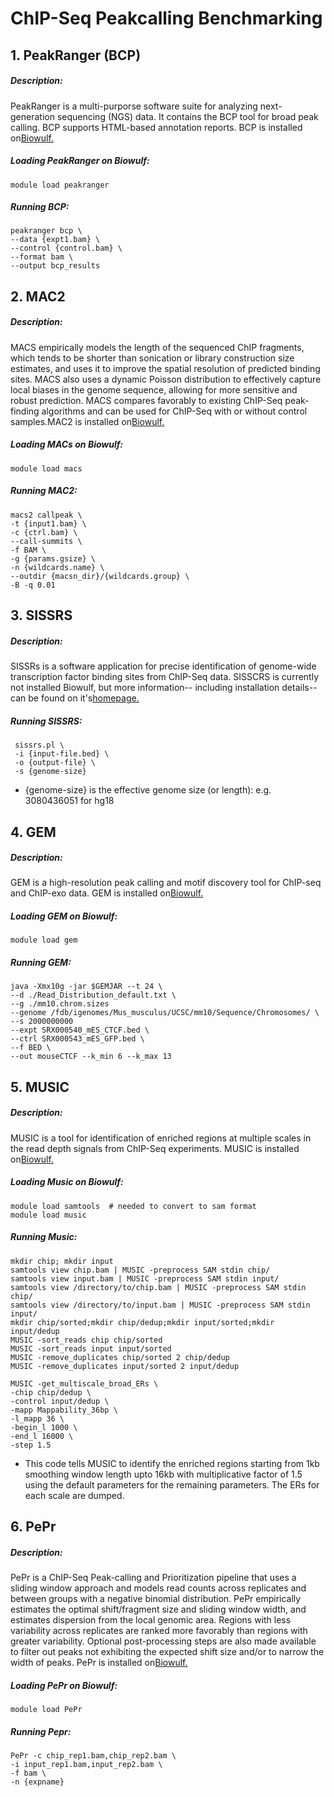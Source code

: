 # ChIP-Seq Peakcalling Benchmarking
   

## 1. PeakRanger (BCP)   
##### Description:  
PeakRanger is a multi-purporse software suite for analyzing next-generation sequencing (NGS) data. 
It contains the BCP tool for broad peak calling. BCP supports HTML-based annotation reports. 
BCP is installed on[Biowulf.](https://hpc.nih.gov/apps/peakranger.html) 

##### Loading PeakRanger on Biowulf:  

    module load peakranger
 
##### Running BCP:  

    peakranger bcp \
    --data {expt1.bam} \
    --control {control.bam} \
    --format bam \
    --output bcp_results


## 2. MAC2 
##### Description:
MACS empirically models the length of the sequenced ChIP fragments, which tends to be shorter than sonication or library 
construction size estimates, and uses it to improve the spatial resolution of predicted binding sites. MACS also uses a 
dynamic Poisson distribution to effectively capture local biases in the genome sequence, allowing for more sensitive and 
robust prediction. MACS compares favorably to existing ChIP-Seq peak-finding algorithms and can be used for ChIP-Seq with 
or without control samples.MAC2 is installed on[Biowulf.](https://hpc.nih.gov/apps/macs.html)  

##### Loading MACs on Biowulf:

    module load macs


##### Running MAC2:  

    macs2 callpeak \
    -t {input1.bam} \
    -c {ctrl.bam} \
    --call-summits \
    -f BAM \
    -g {params.gsize} \
    -n {wildcards.name} \
    --outdir {macsn_dir}/{wildcards.group} \
    -B -q 0.01



## 3. SISSRS
##### Description: 
SISSRs is a software application for precise identification of genome-wide transcription factor binding
sites from ChIP-Seq data. SISSCRS is currently not installed Biowulf, but more information-- including installation details-- 
can be found on it's[homepage.](https://dir.nhlbi.nih.gov/papers/lmi/epigenomes/sissrs/SISSRs-Manual.pdf)

##### Running SISSRS:  

     sissrs.pl \
     -i {input-file.bed} \
     -o {output-file} \
     -s {genome-size}
   * {genome-size} is the effective genome size (or length): e.g. 3080436051 for hg18

## 4. GEM 
##### Description: 
GEM is a high-resolution peak calling and motif discovery tool for ChIP-seq and ChIP-exo data. 
GEM is installed on[Biowulf.](https://hpc.nih.gov/apps/gem.html)

##### Loading GEM on Biowulf:

    module load gem

##### Running GEM:  

    java -Xmx10g -jar $GEMJAR --t 24 \
    --d ./Read_Distribution_default.txt \
    --g ./mm10.chrom.sizes 
    --genome /fdb/igenomes/Mus_musculus/UCSC/mm10/Sequence/Chromosomes/ \
    --s 2000000000 
    --expt SRX000540_mES_CTCF.bed \
    --ctrl SRX000543_mES_GFP.bed \
    --f BED \
    --out mouseCTCF --k_min 6 --k_max 13


## 5. MUSIC
##### Description: 
MUSIC is a tool for identification of enriched regions at multiple scales in the read depth signals from ChIP-Seq experiments. 
MUSIC is installed on[Biowulf.](https://hpc.nih.gov/apps/music.html)

##### Loading Music on Biowulf:

    module load samtools  # needed to convert to sam format
    module load music

##### Running Music:
    mkdir chip; mkdir input
    samtools view chip.bam | MUSIC -preprocess SAM stdin chip/ 
    samtools view input.bam | MUSIC -preprocess SAM stdin input/
    samtools view /directory/to/chip.bam | MUSIC -preprocess SAM stdin chip/ 
    samtools view /directory/to/input.bam | MUSIC -preprocess SAM stdin input/
    mkdir chip/sorted;mkdir chip/dedup;mkdir input/sorted;mkdir input/dedup
    MUSIC -sort_reads chip chip/sorted 
    MUSIC -sort_reads input input/sorted 
    MUSIC -remove_duplicates chip/sorted 2 chip/dedup 
    MUSIC -remove_duplicates input/sorted 2 input/dedup
      
    MUSIC -get_multiscale_broad_ERs \
    -chip chip/dedup \
    -control input/dedup \
    -mapp Mappability_36bp \
    -l_mapp 36 \
    -begin_l 1000 \
    -end_l 16000 \
    -step 1.5
   * This code tells MUSIC to identify the enriched regions starting from 1kb smoothing window length upto 16kb with 
   multiplicative factor of 1.5 using the default parameters for the remaining parameters. The ERs for each scale are dumped.
    

## 6. PePr
##### Description:
PePr is a ChIP-Seq Peak-calling and Prioritization pipeline that uses a sliding window approach and models read counts 
across replicates and between groups with a negative binomial distribution. PePr empirically estimates the optimal 
shift/fragment size and sliding window width, and estimates dispersion from the local genomic area. Regions with less 
variability across replicates are ranked more favorably than regions with greater variability. Optional post-processing 
steps are also made available to filter out peaks not exhibiting the expected shift size and/or to narrow the width of peaks. 
PePr is installed on[Biowulf.](https://hpc.nih.gov/apps/PePr.html)

##### Loading PePr on Biowulf:  
    module load PePr

##### Running Pepr:
    PePr -c chip_rep1.bam,chip_rep2.bam \
    -i input_rep1.bam,input_rep2.bam \
    -f bam \
    -n {expname}
